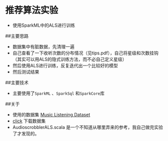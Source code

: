 # 推荐算法实验

* 使用SparkML中的ALS进行训练

##主要思路
* 数据集中有脏数据，先清理一遍
* 自己查看了一下收听次数的分布情况（见tips.pdf），自己将星级和次数挂钩（其实可以用ALS的隐式训练方法，而不必自己定义星级）
* 然后使用ALS进行训练，反复迭代出一个比较好的模型
* 然后测试结果

##主要技术
* 主要使用了`SparkML` 、`SparkSql` 和`SparkCore`库

##关于
* 使用的数据集 [Music Listening Dataset](http://audioscrobbler.com)
* [click](http://www-etud.iro.umontreal.ca/~bergstrj/audioscrobbler_data.html) 下载数据集
* AudioscrobblerALS.scala 是一个不知道从哪里弄来的参考，我自己做完实验了才发现的。


